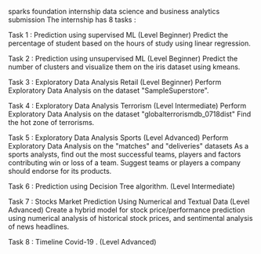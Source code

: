 sparks foundation internship data science and business analytics submission
The internship has 8 tasks : 


Task 1 : Prediction using supervised ML (Level Beginner) 
Predict the percentage of student based  on the hours of study using linear regression.

Task 2 : Prediction using unsupervised ML (Level Beginner) 
Predict the number of clusters and visualize them on the iris dataset using kmeans.

Task 3 : Exploratory Data Analysis Retail (Level Beginner) 
Perform Exploratory Data Analysis on the dataset "SampleSuperstore".

Task 4 : Exploratory Data Analysis Terrorism (Level Intermediate) 
Perform Exploratory Data Analysis on the dataset "globalterrorismdb_0718dist"
Find the hot zone of terrorisms.

Task 5 : Exploratory Data Analysis Sports (Level Advanced) 
Perform Exploratory Data Analysis on the "matches" and "deliveries" datasets 
As a sports analysts, find out the most successful teams, players and factors contributing win or loss of a team.
Suggest teams or players a company should endorse for its products.

Task 6 : Prediction using Decision Tree algorithm. (Level Intermediate) 

Task 7 : Stocks Market Prediction Using Numerical and Textual Data (Level Advanced) 
Create a hybrid model for stock price/performance prediction using numerical analysis of historical stock prices, and sentimental analysis of news headlines.

Task 8 : Timeline Covid-19 . (Level Advanced) 
